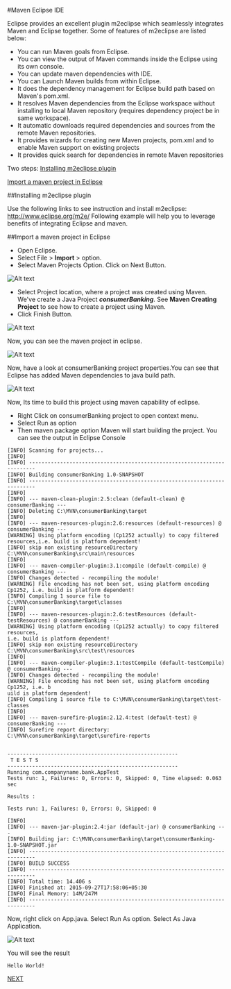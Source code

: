 
#Maven Eclipse IDE 

Eclipse provides an excellent plugin m2eclipse which seamlessly integrates Maven and Eclipse together. Some of features of m2eclipse are listed below:   

- You can run Maven goals from Eclipse.
- You can view the output of Maven commands inside the Eclipse using its own console.
- You can update maven dependencies with IDE.
- You can Launch Maven builds from within Eclipse.
- It does the dependency management for Eclipse build path based on Maven's pom.xml.
- It resolves Maven dependencies from the Eclipse workspace without installing to local Maven repository (requires dependency project be in same workspace).
- It automatic downloads required dependencies and sources from the remote Maven repositories.
- It provides wizards for creating new Maven projects, pom.xml and to enable Maven support on existing projects
- It provides quick search for dependencies in remote Maven repositories


Two steps:
 [<i class="icon-file"></i>Installing m2eclipse plugin](#installing-m2eclipse-plugin)  

  [<i class="icon-file"></i>Import a maven project in Eclipse](#import-a-maven-project-in-Eclipse)  



##Installing m2eclipse plugin

Use the following links to see instruction and install m2eclipse:  http://www.eclipse.org/m2e/
Following example will help you to leverage benefits of integrating Eclipse and maven.


##Import a maven project in Eclipse
- Open Eclipse.  
- Select File > **Import** > option.  
- Select Maven Projects Option. Click on Next Button.  

 ![Alt text](/picture/maven_eclipse1.jpg)  


- Select Project location, where a project was created using Maven. We've create a Java Project ***consumerBanking***. See **Maven Creating Project** to see how to create a project using Maven.  
- Click Finish Button.  


 ![Alt text](/picture/maven_eclipse2.jpg)  

 Now, you can see the maven project in eclipse.

  ![Alt text](/picture/maven_eclipse3.jpg)  

Now, have a look at consumerBanking project properties.You can see that Eclipse has added Maven dependencies to java build path.  


   ![Alt text](/picture/maven_eclipse4.jpg)  

Now, Its time to build this project using maven capability of eclipse.
- Right Click on consumerBanking project to open context menu.
- Select Run as option
- Then maven package option
Maven will start building the project. You can see the output in Eclipse Console

```
[INFO] Scanning for projects...
[INFO]
[INFO] ------------------------------------------------------------------------
[INFO] Building consumerBanking 1.0-SNAPSHOT
[INFO] ------------------------------------------------------------------------
[INFO]
[INFO] --- maven-clean-plugin:2.5:clean (default-clean) @ consumerBanking ---
[INFO] Deleting C:\MVN\consumerBanking\target
[INFO]
[INFO] --- maven-resources-plugin:2.6:resources (default-resources) @ consumerBanking ---
[WARNING] Using platform encoding (Cp1252 actually) to copy filtered resources,i.e. build is platform dependent!
[INFO] skip non existing resourceDirectory C:\MVN\consumerBanking\src\main\resources
[INFO]
[INFO] --- maven-compiler-plugin:3.1:compile (default-compile) @ consumerBanking ---
[INFO] Changes detected - recompiling the module!
[WARNING] File encoding has not been set, using platform encoding Cp1252, i.e. build is platform dependent!
[INFO] Compiling 1 source file to C:\MVN\consumerBanking\target\classes
[INFO]
[INFO] --- maven-resources-plugin:2.6:testResources (default-testResources) @ consumerBanking ---
[WARNING] Using platform encoding (Cp1252 actually) to copy filtered resources,
i.e. build is platform dependent!
[INFO] skip non existing resourceDirectory C:\MVN\consumerBanking\src\test\resources
[INFO]
[INFO] --- maven-compiler-plugin:3.1:testCompile (default-testCompile) @ consumerBanking ---
[INFO] Changes detected - recompiling the module!
[WARNING] File encoding has not been set, using platform encoding Cp1252, i.e. b
uild is platform dependent!
[INFO] Compiling 1 source file to C:\MVN\consumerBanking\target\test-classes
[INFO]
[INFO] --- maven-surefire-plugin:2.12.4:test (default-test) @ consumerBanking ---
[INFO] Surefire report directory: C:\MVN\consumerBanking\target\surefire-reports


-------------------------------------------------------
 T E S T S
-------------------------------------------------------
Running com.companyname.bank.AppTest
Tests run: 1, Failures: 0, Errors: 0, Skipped: 0, Time elapsed: 0.063 sec

Results :

Tests run: 1, Failures: 0, Errors: 0, Skipped: 0

[INFO]
[INFO] --- maven-jar-plugin:2.4:jar (default-jar) @ consumerBanking ---
[INFO] Building jar: C:\MVN\consumerBanking\target\consumerBanking-1.0-SNAPSHOT.jar
[INFO] ------------------------------------------------------------------------
[INFO] BUILD SUCCESS
[INFO] ------------------------------------------------------------------------
[INFO] Total time: 14.406 s
[INFO] Finished at: 2015-09-27T17:58:06+05:30
[INFO] Final Memory: 14M/247M
[INFO] ------------------------------------------------------------------------

```  

Now, right click on App.java. Select Run As option. Select As Java Application.

  ![Alt text](/picture/maven_eclipse5.jpg)  

You will see the result  

```
Hello World!
```

  
  [NEXT](Summary.md)

